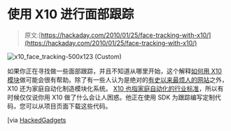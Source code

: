 # 使用 X10 进行面部跟踪

> 原文:[https://hackaday.com/2010/01/25/face-tracking-with-x10/](https://hackaday.com/2010/01/25/face-tracking-with-x10/)

![](../Images/dd6d9e805ed756147baff36321ca0233.png "x10_face_tracking-500x123 (Custom)")

如果你正在寻找做一些面部跟踪，并且不知道从哪里开始，这个解释[如何用 X10 模块](http://www.extremetech.com/article2/0,2845,2358139,00.asp)做可能会很有帮助。除了有一些人认为是绝对的[有史以来最烦人的网站](http://www.x10.com)之外，X10 还为家庭自动化制造模块化系统。 [X10 也指家庭自动化的行业标准](http://en.wikipedia.org/wiki/X10_(industry_standard))，所以有时候仅仅说你用 X10 做了什么会让人困惑。他正在使用 SDK 为跟踪编写定制代码，您可以从项目页面下载这些代码。

[via [HackedGadgets](http://hackedgadgets.com/2010/01/24/x10-camera-turret-face-tracking/)